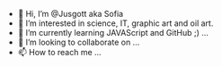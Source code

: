 - 👋 Hi, I’m @Jusgott aka Sofia
- 👀 I’m interested in science, IT, graphic art and oil art.
- 🌱 I’m currently learning JAVAScript and GitHub ;) ...
- 💞️ I’m looking to collaborate on ...
- 📫 How to reach me ...

<!---
Jusgott/Jusgott is a ✨ special ✨ repository because its `README.md` (this file) appears on your GitHub profile.
You can click the Preview link to take a look at your changes.
--->
